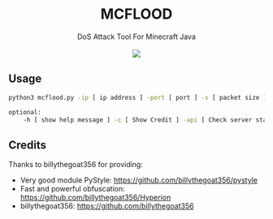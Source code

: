 <h1 align="center">MCFLOOD</h1>

<div align=center>
    DoS Attack Tool For Minecraft Java
</div>
<br>
<div align=center>
    <img src="https://img.shields.io/badge/Python-FFDD00?style=for-the-badge&logo=python&logoColor=blue"/>
</div>

   ## Usage
```sh
python3 mcflood.py -ip [ ip address ] -port [ port ] -s [ packet size ] -t [ threads ] -d [ duration ] -p [ protocol ]

optional:
    -h [ show help message ] -c [ Show Credit ] -api [ Check server status ] -input [ Switch to input mode ]
```
## Credits
Thanks to billythegoat356 for providing:
- Very good module PyStyle: https://github.com/billythegoat356/pystyle
- Fast and powerful obfuscation: https://github.com/billythegoat356/Hyperion
- billythegoat356: https://github.com/billythegoat356
